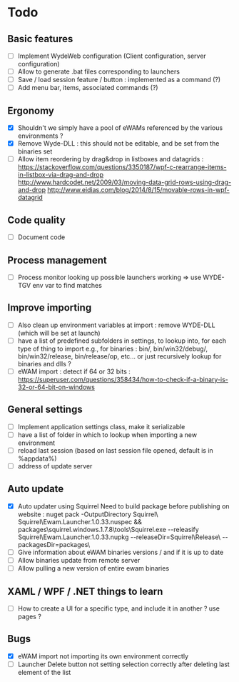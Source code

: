 # Todo

## Basic features
- [ ] Implement WydeWeb configuration (Client configuration, server configuration)
- [ ] Allow to generate .bat files corresponding to launchers
- [ ] Save / load session feature / button : implemented as a command (?)
- [ ] Add menu bar, items, associated commands (?)
	
## Ergonomy
- [x] Shouldn't we simply have a pool of eWAMs referenced by the various environments ?
- [x] Remove Wyde-DLL : this should not be editable, and be set from the binaries set
- [ ] Allow item reordering by drag&drop in listboxes and datagrids : 
   https://stackoverflow.com/questions/3350187/wpf-c-rearrange-items-in-listbox-via-drag-and-drop
   http://www.hardcodet.net/2009/03/moving-data-grid-rows-using-drag-and-drop
   http://www.eidias.com/blog/2014/8/15/movable-rows-in-wpf-datagrid
	
## Code quality	
- [ ] Document code

## Process management
- [ ] Process monitor looking up possible launchers working
	=> use WYDE-TGV env var to find matches
	
## Improve importing
- [ ] Also clean up environment variables at import : remove WYDE-DLL (which will be set at launch)
- [ ] have a list of predefined subfolders in settings, to lookup into, for each type of thing to import
	e.g., for binaries : bin/, bin/win32/debug/, bin/win32/release, bin/release/op, etc... or just recursively lookup for binaries and dlls ?
- [ ] eWAM import : detect if 64 or 32 bits : https://superuser.com/questions/358434/how-to-check-if-a-binary-is-32-or-64-bit-on-windows
	
## General settings
- [ ] Implement application settings class, make it serializable
- [ ] have a list of folder in which to lookup when importing a new environment
- [ ] reload last session (based on last session file opened, default is in %appdata%)
- [ ] address of update server
		
## Auto update
- [x] Auto updater using Squirrel
   Need to build package before publishing on website :
      nuget pack -OutputDirectory Squirrel\ Squirrel\Ewam.Launcher.1.0.33.nuspec && packages\squirrel.windows.1.7.8\tools\Squirrel.exe --releasify Squirrel\Ewam.Launcher.1.0.33.nupkg --releaseDir=Squirrel\Release\ --packagesDir=packages\
- [ ] Give information about eWAM binaries versions / and if it is up to date
- [ ] Allow binaries update from remote server
- [ ] Allow pulling a new version of entire ewam binaries

## XAML / WPF / .NET things to learn
- [ ] How to create a UI for a specific type, and include it in another ? use pages ?

## Bugs
- [x] eWAM import not importing its own environment correctly
- [ ] Launcher Delete button not setting selection correctly after deleting last element of the list
